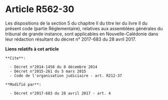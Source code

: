 # Article R562-30

Les dispositions de la section 5 du chapitre II du titre Ier du livre II du présent code (partie Réglementaire), relatives
aux assemblées générales du tribunal de grande instance, sont applicables en Nouvelle-Calédonie dans leur rédaction résultant
du décret n° 2017-683 du 28 avril 2017.

**Liens relatifs à cet article**

	**Cite**:

	  - Décret n°2014-1458 du 8 décembre 2014
	  - Décret n°2015-261 du 5 mars 2015
	  - Code de l'organisation judiciaire - art. R212-37

	**Modifié par**:

	  - Décret n°2017-683 du 28 avril 2017 - art. 4
